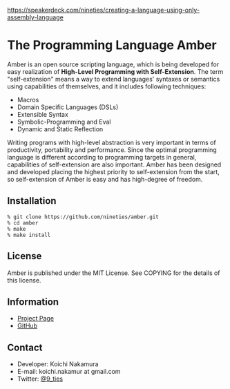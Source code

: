 
https://speakerdeck.com/nineties/creating-a-language-using-only-assembly-language

The Programming Language Amber 
==============================

Amber is an open source scripting language, which is being developed for easy
realization of **High-Level Programming with Self-Extension**.  The term
"self-extension" means a way to extend languages' syntaxes or semantics using
capabilities of themselves, and it includes following techniques:

* Macros
* Domain Specific Languages (DSLs)
* Extensible Syntax
* Symbolic-Programming and Eval
* Dynamic and Static Reflection

Writing programs with high-level abstraction is very important in terms of
productivity, portability and performance. Since the optimal programming
language is different according to programming targets in general, capabilities
of self-extension are also important.  Amber has been designed and developed
placing the highest priority to self-extension from the start, so
self-extension of Amber is easy and has high-degree of freedom.

Installation
------------

    % git clone https://github.com/nineties/amber.git
    % cd amber
    % make
    % make install

License
-------
Amber is published under the MIT License. See COPYING for the details of this
license.

Information
-----------
* [Project Page](http://nineties.github.com/amber/)
* [GitHub](http://github.com/nineties/amber)

Contact
-------
* Developer: Koichi Nakamura
* E-mail: koichi.nakamur at gmail.com
* Twitter: [@9_ties](http://twitter.com/9_ties)
